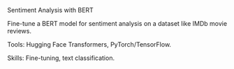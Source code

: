 Sentiment Analysis with BERT

Fine-tune a BERT model for sentiment analysis on a dataset like IMDb movie reviews.

Tools: Hugging Face Transformers, PyTorch/TensorFlow.

Skills: Fine-tuning, text classification.
